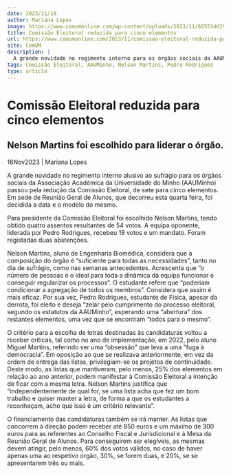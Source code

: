 ```yaml
---
date: 2023/11/16
author: Mariana Lopes
image: https://www.comumonline.com/wp-content/uploads/2023/11/65551dd19a91ed49051b3d17-rga-2-1500x1125.jpg
title: Comissão Eleitoral reduzida para cinco elementos
url: https://www.comumonline.com/2023/11/comissao-eleitoral-reduzida-para-cinco-elementos/
site: ComUM
description: |
  A grande novidade no regimento interno para os órgãos sociais da AAUMinho passou pela redução da Comissão Eleitoral, de sete para cinco elementos.
tags: Comissão Eleitoral, AAUMinho, Nelson Martins, Pedro Rodrigues
type: article
---
```



# Comissão Eleitoral reduzida para cinco elementos

## Nelson Martins foi escolhido para liderar o órgão.

16Nov2023 | Mariana Lopes

A grande novidade no regimento interno alusivo ao sufrágio para os órgãos sociais da Associação Académica da Universidade do Minho (AAUMinho) passou pela redução da Comissão Eleitoral, de sete para cinco elementos. Em sede de Reunião Geral de Alunos, que decorreu esta quarta feira, foi decidida a data e o modelo do mesmo.

Para presidente da Comissão Eleitoral foi escolhido Nelson Martins, tendo obtido quatro assentos resultantes de 54 votos. A equipa oponente, liderada por Pedro Rodrigues, recebeu 18 votos e um mandato. Foram registadas duas abstenções.

Nelson Martins, aluno de Engenharia Biomédica, considera que a composição do órgão é “suficiente para todas as necessidades”, tanto no dia de sufrágio, como nas semanas antecedentes. Acrescenta que “o número de pessoas é o ideal para toda a dinâmica da equipa funcionar e conseguir regularizar os processos”. O estudante refere que “poderiam condicionar a agregação de todos os membros”. Considera que assim é mais eficaz. Por sua vez, Pedro Rodrigues, estudante de Física, apesar da derrota, foi eleito e deseja “zelar pelo cumprimento do processo eleitoral, segundo os estatutos da AAUMinho”, esperando uma “abertura” dos restantes elementos, uma vez que se encontram “todos para o mesmo”.

O critério para a escolha de letras destinadas às candidaturas voltou a receber críticas, tal como no ano de implementação, em 2022, pelo aluno Miguel Martins, referindo ser uma “obsessão” que leva a uma “fuga à democracia”. Em oposição ao que se realizava anteriormente, em vez da ordem de entrega das listas, privilegiam-se os projetos de continuidade. Deste modo, as listas que mantiveram, pelo menos, 25% dos elementos em relação ao ano anterior, podem manifestar à Comissão Eleitoral a intenção de ficar com a mesma letra. Nelson Martins justifica que “independentemente de qual for, se uma lista acha que fez um bom trabalho e quiser manter a letra, de forma a que os estudantes a reconheçam, acho que isso é um critério relevante”.

O financiamento das candidaturas também se irá manter. As listas que concorrem à direção podem receber até 850 euros e um máximo de 300 euros para as referentes ao Conselho Fiscal e Jurisdicional e à Mesa da Reunião Geral de Alunos. Para conseguirem ser elegíveis, as mesmas devem atingir, pelo menos, 60% dos votos válidos, no caso de haver apenas uma ao respetivo órgão, 30%, se forem duas, e 20%, se se apresentarem três ou mais.
